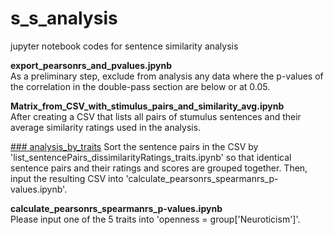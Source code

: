 # s_s_analysis
jupyter notebook codes for sentence similarity analysis 

<b>export_pearsonrs_and_pvalues.jpynb</b><br>
As a preliminary step, exclude from analysis any data where the p-values of the correlation in the double-pass section are below or at 0.05.

<b>Matrix_from_CSV_with_stimulus_pairs_and_similarity_avg.ipynb</b><br>
After creating a CSV that lists all pairs of stumulus sentences and their average similarity ratings used in the analysis.

<u>### analysis_by_traits</u>
Sort the sentence pairs in the CSV by 'list_sentencePairs_dissimilarityRatings_traits.ipynb' so that identical sentence pairs and their ratings and scores are grouped together. Then, input the resulting CSV into 'calculate_pearsonrs_spearmanrs_p-values.ipynb'.

<b>calculate_pearsonrs_spearmanrs_p-values.ipynb</b><br>
Please input one of the 5 traits into 'openness = group['Neuroticism']'.

